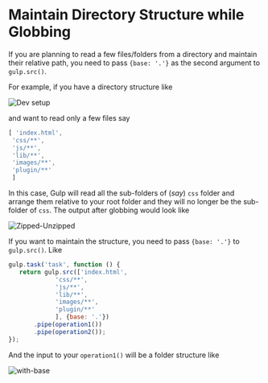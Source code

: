 <!-- front-matter
id: maintain-directory-structure-while-globbing
title: Maintain Directory Structure while Globbing
-->

# Maintain Directory Structure while Globbing

If you are planning to read a few files/folders from a directory and maintain their relative path, you need to pass `{base: '.'}` as the second argument to `gulp.src()`.


For example, if you have a directory structure like

![Dev setup](https://cloud.githubusercontent.com/assets/2562992/3178498/bedf75b4-ec1a-11e3-8a71-a150ad94b450.png)

and want to read only a few files say

```js
[ 'index.html',
 'css/**',
 'js/**',
 'lib/**',
 'images/**',
 'plugin/**'
 ]
```

In this case, Gulp will read all the sub-folders of (_say_) `css` folder and arrange them relative to your root folder and they will no longer be the sub-folder of `css`. The output after globbing would look like

![Zipped-Unzipped](https://cloud.githubusercontent.com/assets/2562992/3178614/27208c52-ec1c-11e3-852e-8bbb8e420c7f.png)

If you want to maintain the structure, you need to pass `{base: '.'}` to `gulp.src()`. Like

```js
gulp.task('task', function () {
   return gulp.src(['index.html',
             'css/**',
             'js/**',
             'lib/**',
             'images/**',
             'plugin/**'
             ], {base: '.'})
       .pipe(operation1())
       .pipe(operation2());
});
```
And the input to your `operation1()` will be a folder structure like

![with-base](https://cloud.githubusercontent.com/assets/2562992/3178607/053d6722-ec1c-11e3-9ba8-7ce39e1a480e.png)
